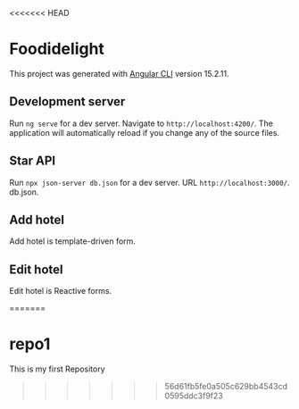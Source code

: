 <<<<<<< HEAD
# Foodidelight

This project was generated with [Angular CLI](https://github.com/angular/angular-cli) version 15.2.11.

## Development server

Run `ng serve` for a dev server. Navigate to `http://localhost:4200/`. The application will automatically reload if you change any of the source files.

## Star API
Run `npx json-server db.json` for a dev server. URL `http://localhost:3000/`. db.json.

## Add hotel
Add hotel is template-driven form.

## Edit hotel
Edit hotel is Reactive forms.


=======
# repo1
This is my first Repository
>>>>>>> 56d61fb5fe0a505c629bb4543cd0595ddc3f9f23
